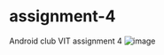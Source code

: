 # assignment-4
Android club VIT assignment 4
![image](https://user-images.githubusercontent.com/73732001/124544782-6d223480-de45-11eb-9402-2b964775d2cd.png)

